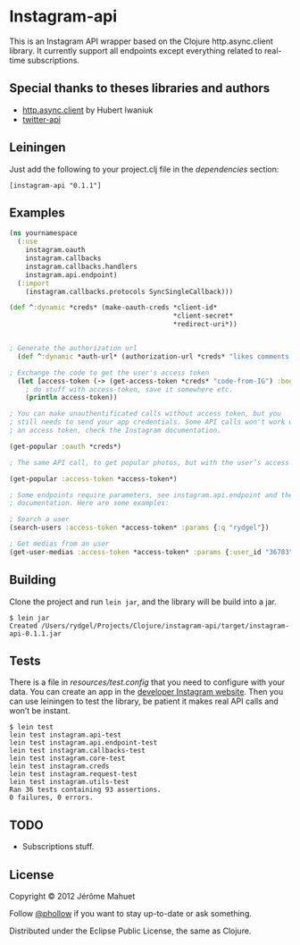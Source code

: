 # Instagram-api

This is an Instagram API wrapper based on the Clojure http.async.client library.
It currently support all endpoints except everything related to real-time subscriptions.

## Special thanks to theses libraries and authors

* [http.async.client](https://github.com/neotyk/http.async.client) by Hubert Iwaniuk
* [twitter-api](https://github.com/adamwynne/twitter-api)

## Leiningen

Just add the following to your project.clj file in the _dependencies_ section:

```
[instagram-api "0.1.1"]
```

## Examples

```clojure
(ns yournamespace
  (:use
    instagram.oauth
    instagram.callbacks
    instagram.callbacks.handlers
    instagram.api.endpoint)
  (:import
    (instagram.callbacks.protocols SyncSingleCallback)))

(def ^:dynamic *creds* (make-oauth-creds *client-id*
                                         *client-secret*
                                         *redirect-uri*))


; Generate the authorization url
  (def ^:dynamic *auth-url* (authorization-url *creds* "likes comments relationships"))

; Exchange the code to get the user's access token
  (let [access-token (-> (get-access-token *creds* "code-from-IG") :body :access_token)]
    ; do stuff with access-token, save it somewhere etc.
    (println access-token))

; You can make unauthentificated calls without access token, but you
; still needs to send your app credentials. Some API calls won't work without
; an access token, check the Instagram documentation.

(get-popular :oauth *creds*)

; The same API call, to get popular photos, but with the user’s access token.

(get-popular :access-token *access-token*)

; Some endpoints require parameters, see instagram.api.endpoint and the Instagram
; documentation. Here are some examples:

; Search a user
(search-users :access-token *access-token* :params {:q "rydgel"})

; Get medias from an user
(get-user-medias :access-token *access-token* :params {:user_id "36783"})

```

## Building

Clone the project and run `lein jar`, and the library will be build into a jar.

```
$ lein jar
Created /Users/rydgel/Projects/Clojure/instagram-api/target/instagram-api-0.1.1.jar
```

## Tests

There is a file in _resources/test.config_ that you need to configure with your data.
You can create an app in the [developer Instagram website](http://instagram.com/developer).
Then you can use leiningen to test the library, be patient it makes real API calls and
won’t be instant.

```
$ lein test
lein test instagram.api-test
lein test instagram.api.endpoint-test
lein test instagram.callbacks-test
lein test instagram.core-test
lein test instagram.creds
lein test instagram.request-test
lein test instagram.utils-test
Ran 36 tests containing 93 assertions.
0 failures, 0 errors.
```

## TODO

* Subscriptions stuff.

## License

Copyright © 2012 Jérôme Mahuet

Follow [@phollow](https://twitter.com/phollow) if you want to stay up-to-date or
ask something.

Distributed under the Eclipse Public License, the same as Clojure.
